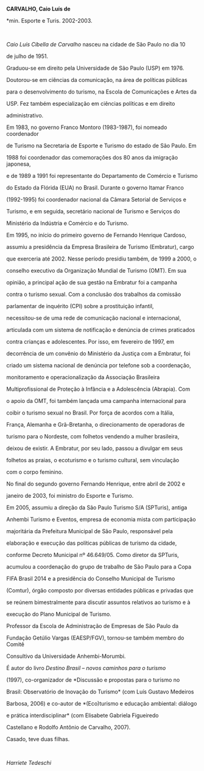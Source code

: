 **CARVALHO, Caio Luís de**



\*min. Esporte e Turis. 2002-2003.



 



*Caio Luís Cibella de Carvalho* nasceu na cidade de São Paulo no dia 10

de julho de 1951.



Graduou-se em direito pela Universidade de São Paulo (USP) em 1976.

Doutorou-se em ciências da comunicação, na área de políticas públicas

para o desenvolvimento do turismo, na Escola de Comunicações e Artes da

USP. Fez também especialização em ciências políticas e em direito

administrativo.



Em 1983, no governo Franco Montoro (1983-1987), foi nomeado coordenador

de Turismo na Secretaria de Esporte e Turismo do estado de São Paulo. Em

1988 foi coordenador das comemorações dos 80 anos da imigração japonesa,

e de 1989 a 1991 foi representante do Departamento de Comércio e Turismo

do Estado da Flórida (EUA) no Brasil. Durante o governo Itamar Franco

(1992-1995) foi coordenador nacional da Câmara Setorial de Serviços e

Turismo, e em seguida, secretário nacional de Turismo e Serviços do

Ministério da Indústria e Comércio e do Turismo.



Em 1995, no início do primeiro governo de Fernando Henrique Cardoso,

assumiu a presidência da Empresa Brasileira de Turismo (Embratur), cargo

que exerceria até 2002. Nesse período presidiu também, de 1999 a 2000, o

conselho executivo da Organização Mundial de Turismo (OMT). Em sua

opinião, a principal ação de sua gestão na Embratur foi a campanha

contra o turismo sexual. Com a conclusão dos trabalhos da comissão

parlamentar de inquérito (CPI) sobre a prostituição infantil,

necessitou-se de uma rede de comunicação nacional e internacional,

articulada com um sistema de notificação e denúncia de crimes praticados

contra crianças e adolescentes. Por isso, em fevereiro de 1997, em

decorrência de um convênio do Ministério da Justiça com a Embratur, foi

criado um sistema nacional de denúncia por telefone sob a coordenação,

monitoramento e operacionalização da Associação Brasileira

Multiprofissional de Proteção à Infância e a Adolescência (Abrapia). Com

o apoio da OMT, foi também lançada uma campanha internacional para

coibir o turismo sexual no Brasil. Por força de acordos com a Itália,

França, Alemanha e Grã-Bretanha, o direcionamento de operadoras de

turismo para o Nordeste, com folhetos vendendo a mulher brasileira,

deixou de existir. A Embratur, por seu lado, passou a divulgar em seus

folhetos as praias, o ecoturismo e o turismo cultural, sem vinculação

com o corpo feminino.



No final do segundo governo Fernando Henrique, entre abril de 2002 e

janeiro de 2003, foi ministro do Esporte e Turismo.



Em 2005, assumiu a direção da São Paulo Turismo S/A (SPTuris), antiga

Anhembi Turismo e Eventos, empresa de economia mista com participação

majoritária da Prefeitura Municipal de São Paulo, responsável pela

elaboração e execução das políticas públicas de turismo da cidade,

conforme Decreto Municipal nº 46.649/05. Como diretor da SPTuris,

acumulou a coordenação do grupo de trabalho de São Paulo para a Copa

FIFA Brasil 2014 e a presidência do Conselho Municipal de Turismo

(Comtur), órgão composto por diversas entidades públicas e privadas que

se reúnem bimestralmente para discutir assuntos relativos ao turismo e à

execução do Plano Municipal de Turismo.



Professor da Escola de Administração de Empresas de São Paulo da

Fundação Getúlio Vargas (EAESP/FGV), tornou-se também membro do Comitê

Consultivo da Universidade Anhembi-Morumbi.         



É autor do livro *Destino Brasil – novos caminhos para o turismo*

(1997), co-organizador de *Discussão e propostas para o turismo no

Brasil: Observatório de Inovação do Turismo* (com Luís Gustavo Medeiros

Barbosa, 2006) e co-autor de *(Eco)turismo e educação ambiental: diálogo

e prática interdisciplinar* (com Elisabete Gabriela Figueiredo

Castellano e Rodolfo Antônio de Carvalho, 2007).



Casado, teve duas filhas.



 



*Harriete Tedeschi*



 



